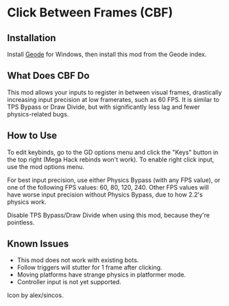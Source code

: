# Click Between Frames (CBF)

## Installation

Install [Geode](https://geode-sdk.org/install/) for Windows, then install this mod from the Geode index.

## What Does CBF Do

This mod allows your inputs to register in between visual frames, drastically increasing input precision at low framerates, such as 60 FPS. It is similar to TPS Bypass or Draw Divide, but with significantly less lag and fewer physics-related bugs.

## How to Use

To edit keybinds, go to the GD options menu and click the "Keys" button in the top right (Mega Hack rebinds won't work).
To enable right click input, use the mod options menu.

For best input precision, use either Physics Bypass (with any FPS value), or one of the following FPS values: 60, 80, 120, 240.
Other FPS values will have worse input precision without Physics Bypass, due to how 2.2's physics work.

Disable TPS Bypass/Draw Divide when using this mod, because they're pointless.

## Known Issues

- This mod does not work with existing bots.
- Follow triggers will stutter for 1 frame after clicking.
- Moving platforms have strange physics in platformer mode.
- Controller input is not yet supported.

Icon by alex/sincos.
